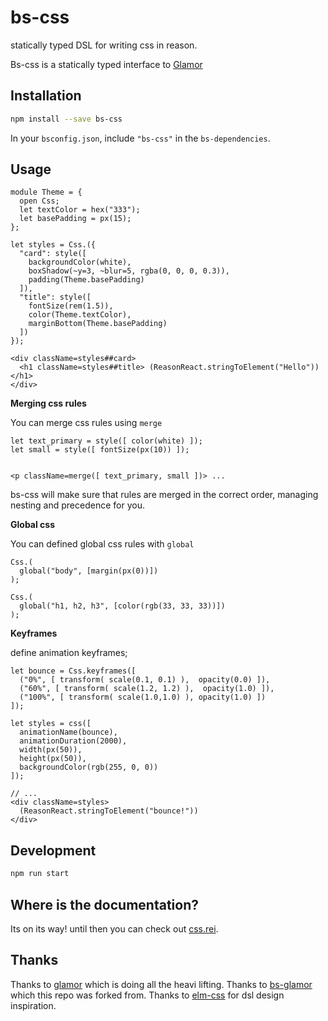 # bs-css

statically typed DSL for writing css in reason.

Bs-css is a statically typed interface to [Glamor](https://github.com/threepointone/glamor)

## Installation

```sh
npm install --save bs-css
```

In your `bsconfig.json`, include `"bs-css"` in the `bs-dependencies`.

## Usage

```reason
module Theme = {
  open Css;
  let textColor = hex("333");
  let basePadding = px(15);
};

let styles = Css.({
  "card": style([
    backgroundColor(white),
    boxShadow(~y=3, ~blur=5, rgba(0, 0, 0, 0.3)),
    padding(Theme.basePadding)
  ]),
  "title": style([
    fontSize(rem(1.5)),
    color(Theme.textColor),
    marginBottom(Theme.basePadding)
  ])
});

<div className=styles##card>
  <h1 className=styles##title> (ReasonReact.stringToElement("Hello")) </h1>
</div>
```

**Merging css rules**

You can merge css rules using `merge`

```reason
let text_primary = style([ color(white) ]);
let small = style([ fontSize(px(10)) ]);


<p className=merge([ text_primary, small ])> ...
```

bs-css will make sure that rules are merged in the correct order, managing nesting and precedence for you.

**Global css**

 You can defined global css rules with `global`

 ```reason
 Css.(
   global("body", [margin(px(0))])
 );

 Css.(
   global("h1, h2, h3", [color(rgb(33, 33, 33))])
 );
 ```

**Keyframes**

define animation keyframes;

```reason
let bounce = Css.keyframes([
  ("0%", [ transform( scale(0.1, 0.1) ),  opacity(0.0) ]),
  ("60%", [ transform( scale(1.2, 1.2) ),  opacity(1.0) ]),
  ("100%", [ transform( scale(1.0,1.0) ), opacity(1.0) ])
]);

let styles = css([
  animationName(bounce),
  animationDuration(2000),
  width(px(50)),
  height(px(50)),
  backgroundColor(rgb(255, 0, 0))
]);

// ...
<div className=styles>
  (ReasonReact.stringToElement("bounce!"))
</div>
```


## Development

```sh
npm run start
```

## Where is the documentation?
Its on its way!
until then you can check out [css.rei](./src/Css.rei).

## Thanks
Thanks to [glamor](https://github.com/threepointone/glamor) which is doing all the heavi lifting.
Thanks to [bs-glamor](https://github.com/poeschko/bs-glamor) which this repo was forked from.
Thanks to [elm-css](https://github.com/rtfeldman/elm-css) for dsl design inspiration.
